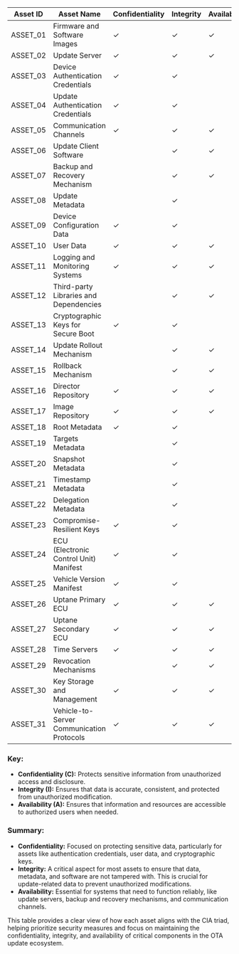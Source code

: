 
| **Asset ID** | **Asset Name**                           | **Confidentiality** | **Integrity** | **Availability** |
|--------------|------------------------------------------|---------------------|---------------|------------------|
| ASSET_01     | Firmware and Software Images             | ✓                   | ✓             | ✓                |
| ASSET_02     | Update Server                            | ✓                   | ✓             | ✓                |
| ASSET_03     | Device Authentication Credentials        | ✓                   | ✓             |                  |
| ASSET_04     | Update Authentication Credentials        | ✓                   | ✓             |                  |
| ASSET_05     | Communication Channels                   | ✓                   | ✓             | ✓                |
| ASSET_06     | Update Client Software                   |                     | ✓             | ✓                |
| ASSET_07     | Backup and Recovery Mechanism            |                     | ✓             | ✓                |
| ASSET_08     | Update Metadata                          |                     | ✓             |                  |
| ASSET_09     | Device Configuration Data                | ✓                   | ✓             |                  |
| ASSET_10     | User Data                                | ✓                   | ✓             | ✓                |
| ASSET_11     | Logging and Monitoring Systems           | ✓                   | ✓             | ✓                |
| ASSET_12     | Third-party Libraries and Dependencies   |                     | ✓             | ✓                |
| ASSET_13     | Cryptographic Keys for Secure Boot       | ✓                   | ✓             |                  |
| ASSET_14     | Update Rollout Mechanism                 |                     | ✓             | ✓                |
| ASSET_15     | Rollback Mechanism                       |                     | ✓             | ✓                |
| ASSET_16     | Director Repository                      | ✓                   | ✓             | ✓                |
| ASSET_17     | Image Repository                         | ✓                   | ✓             | ✓                |
| ASSET_18     | Root Metadata                            | ✓                   | ✓             |                  |
| ASSET_19     | Targets Metadata                         |                     | ✓             |                  |
| ASSET_20     | Snapshot Metadata                        |                     | ✓             |                  |
| ASSET_21     | Timestamp Metadata                       |                     | ✓             |                  |
| ASSET_22     | Delegation Metadata                      |                     | ✓             |                  |
| ASSET_23     | Compromise-Resilient Keys                | ✓                   | ✓             |                  |
| ASSET_24     | ECU (Electronic Control Unit) Manifest   | ✓                   | ✓             |                  |
| ASSET_25     | Vehicle Version Manifest                 | ✓                   | ✓             |                  |
| ASSET_26     | Uptane Primary ECU                       | ✓                   | ✓             | ✓                |
| ASSET_27     | Uptane Secondary ECU                     | ✓                   | ✓             | ✓                |
| ASSET_28     | Time Servers                             | ✓                   | ✓             | ✓                |
| ASSET_29     | Revocation Mechanisms                    |                     | ✓             | ✓                |
| ASSET_30     | Key Storage and Management               | ✓                   | ✓             | ✓                |
| ASSET_31     | Vehicle-to-Server Communication Protocols | ✓                   | ✓             | ✓                |

### Key:

- **Confidentiality (C):** Protects sensitive information from unauthorized access and disclosure.
- **Integrity (I):** Ensures that data is accurate, consistent, and protected from unauthorized modification.
- **Availability (A):** Ensures that information and resources are accessible to authorized users when needed.

### Summary:

- **Confidentiality:** Focused on protecting sensitive data, particularly for assets like authentication credentials, user data, and cryptographic keys.
- **Integrity:** A critical aspect for most assets to ensure that data, metadata, and software are not tampered with. This is crucial for update-related data to prevent unauthorized modifications.
- **Availability:** Essential for systems that need to function reliably, like update servers, backup and recovery mechanisms, and communication channels.

This table provides a clear view of how each asset aligns with the CIA triad, helping prioritize security measures and focus on maintaining the confidentiality, integrity, and availability of critical components in the OTA update ecosystem.
